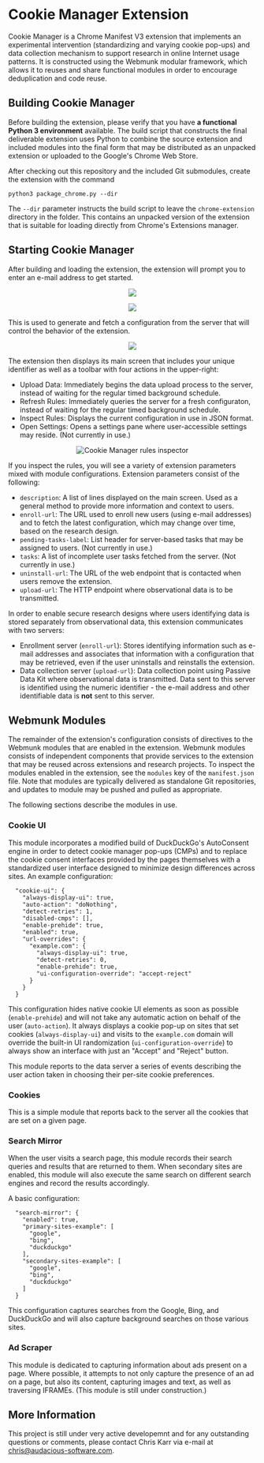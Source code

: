 # Cookie Manager Extension

Cookie Manager is a Chrome Manifest V3 extension that implements an experimental intervention (standardizing and varying cookie pop-ups) and data collection mechanism to support research in online Internet usage patterns. It is constructed using the Webmunk modular framework, which allows it to reuses and share functional modules in order to encourage deduplication and code reuse.

## Building Cookie Manager

Before building the extension, please verify that you have **a functional Python 3 environment** available. The build script that constructs the final deliverable extension uses Python to combine the source extension and included modules into the final form that may be distributed as an unpacked extension or uploaded to the Google's Chrome Web Store.

After checking out this repository and the included Git submodules, create the extension with the command
```
python3 package_chrome.py --dir
```
The `--dir` parameter instructs the build script to leave the `chrome-extension` directory in the folder. This contains an unpacked version of the extension that is suitable for loading directly from Chrome's Extensions manager.

## Starting Cookie Manager

After building and loading the extension, the extension will prompt you to enter an e-mail address to get started. 

<p align="center" width="100%">
    <img src="https://github.com/Webmunk-Project/Cookie-Manager-Extension/blob/main/documentation/images/setup_email.png?raw=true">
</p>

<p align="center" width="100%">
    <img src="https://github.com/Webmunk-Project/Cookie-Manager-Extension/blob/main/documentation/images/setup_successful.png?raw=true">
</p>

This is used to generate and fetch a configuration from the server that will control the behavior of the extension. 

<p align="center" width="100%">
    <img src="https://github.com/Webmunk-Project/Cookie-Manager-Extension/blob/main/documentation/images/extension_main.png?raw=true">
</p>

The extension then displays its main screen that includes your unique identifier as well as a toolbar with four actions in the upper-right:

* Upload Data: Immediately begins the data upload process to the server, instead of waiting for the regular timed background schedule.
* Refresh Rules: Immediately queries the server for a fresh configuraton, instead of waiting for the regular timed background schedule.
* Inspect Rules: Displays the current configuration in use in JSON format.
* Open Settings: Opens a settings pane where user-accessible settings may reside. (Not currently in use.)

<p align="center" width="100%">
    <img src="https://github.com/Webmunk-Project/Cookie-Manager-Extension/blob/main/documentation/images/extension_rules.png?raw=true" alt="Cookie Manager rules inspector">
</p>

If you inspect the rules, you will see a variety of extension parameters mixed with module configurations. Extension parameters consist of the following:

* `description`: A list of lines displayed on the main screen. Used as a general method to provide more information and context to users.
* `enroll-url`: The URL used to enroll new users (using e-mail addresses) and to fetch the latest configuration, which may change over time, based on the research design.
* `pending-tasks-label`: List header for server-based tasks that may be assigned to users. (Not currently in use.)
* `tasks`: A list of incomplete user tasks fetched from the server. (Not currently in use.)
* `uninstall-url`: The URL of the web endpoint that is contacted when users remove the extension.
* `upload-url`: The HTTP endpoint where observational data is to be transmitted.

In order to enable secure research designs where users identifying data is stored separately from observational data, this extension communicates with two servers:

* Enrollment server (`enroll-url`): Stores identifying information such as e-mail addresses and associates that information with a configuration that may be retrieved, even if the user uninstalls and reinstalls the extension.
* Data collection server (`upload-url`): Data collection point using Passive Data Kit where observational data is transmitted. Data sent to this server is identified using the numeric identifier - the e-mail address and other identifiable data is **not** sent to this server.

## Webmunk Modules

The remainder of the extension's configuration consists of directives to the Webmunk modules that are enabled in the extension. Webmunk modules consists of independent components that provide services to the extension that may be reused across extensions and research projects. To inspect the modules enabled in the extension, see the `modules` key of the `manifest.json` file. Note that modules are typically delivered as standalone Git repositories, and updates to module may be pushed and pulled as appropriate.

The following sections describe the modules in use.

### Cookie UI

This module incorporates a modified build of DuckDuckGo's AutoConsent engine in order to detect cookie manager pop-ups (CMPs) and to replace the cookie consent interfaces provided by the pages themselves with a standardized user interface designed to minimize design differences across sites. An example configuration:
```
  "cookie-ui": {
    "always-display-ui": true,
    "auto-action": "doNothing",
    "detect-retries": 1,
    "disabled-cmps": [],
    "enable-prehide": true,
    "enabled": true,
    "url-overrides": {
      "example.com": {
        "always-display-ui": true,
        "detect-retries": 0,
        "enable-prehide": true,
        "ui-configuration-override": "accept-reject"
      }
    }
  }
```
This configuration hides native cookie UI elements as soon as possible (`enable-prehide`) and will not take any automatic action on behalf of the user (`auto-action`). It always displays a cookie pop-up on sites that set cookies (`always-display-ui`) and visits to the `example.com` domain will override the built-in UI randomization (`ui-configuration-override`) to always show an interface with just an "Accept" and "Reject" button.

This module reports to the data server a series of events describing the user action taken in choosing their per-site cookie preferences.

### Cookies

This is a simple module that reports back to the server all the cookies that are set on a given page.

### Search Mirror

When the user visits a search page, this module records their search queries and results that are returned to them. When secondary sites are enabled, this module will also execute the same search on different search engines and record the results accordingly.

A basic configuration:
```
  "search-mirror": {
    "enabled": true,
    "primary-sites-example": [
      "google",
      "bing",
      "duckduckgo"
    ],
    "secondary-sites-example": [
      "google",
      "bing",
      "duckduckgo"
    ]
  }
```

This configuration captures searches from the Google, Bing, and DuckDuckGo and will also capture background searches on those various sites.

### Ad Scraper

This module is dedicated to capturing information about ads present on a page. Where possible, it attempts to not only capture the presence of an ad on a page, but also its content, capturing images and text, as well as traversing IFRAMEs. (This module is still under construction.)

## More Information

This project is still under very active developemnt and for any outstanding questions or comments, please contact Chris Karr via e-mail at [chris@audacious-software.com](mailto:chris@audacious-software.com).
